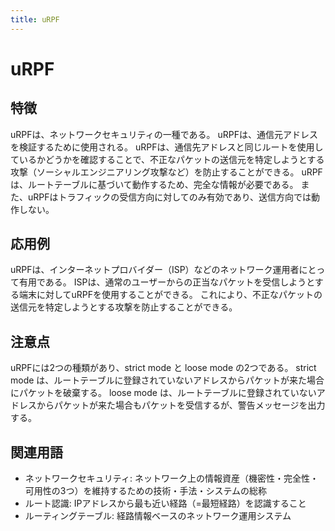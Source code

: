 ```yaml
---
title: uRPF
---
```


# uRPF
## 特徴
uRPFは、ネットワークセキュリティの一種である。
uRPFは、通信元アドレスを検証するために使用される。
uRPFは、通信先アドレスと同じルートを使用しているかどうかを確認することで、不正なパケットの送信元を特定しようとする攻撃（ソーシャルエンジニアリング攻撃など）を防止することができる。
uRPFは、ルートテーブルに基づいて動作するため、完全な情報が必要である。
また、uRPFはトラフィックの受信方向に対してのみ有効であり、送信方向では動作しない。
## 応用例
uRPFは、インターネットプロバイダー（ISP）などのネットワーク運用者にとって有用である。
ISPは、通常のユーザーからの正当なパケットを受信しようとする端末に対してuRPFを使用することができる。
これにより、不正なパケットの送信元を特定しようとする攻撃を防止することができる。
## 注意点
uRPFには2つの種類があり、strict mode と loose mode の2つである。
strict mode は、ルートテーブルに登録されていないアドレスからパケットが来た場合にパケットを破棄する。
loose mode は、ルートテーブルに登録されていないアドレスからパケットが来た場合もパケットを受信するが、警告メッセージを出力する。

 
## 関連用語
- ネットワークセキュリティ: ネットワーク上の情報資産（機密性・完全性・可用性の3つ）を維持するための技術・手法・システムの総称 
- ルート認識: IPアドレスから最も近い経路（=最短経路）を認識すること 
- ルーティングテーブル: 経路情報ベースのネットワーク運用システム